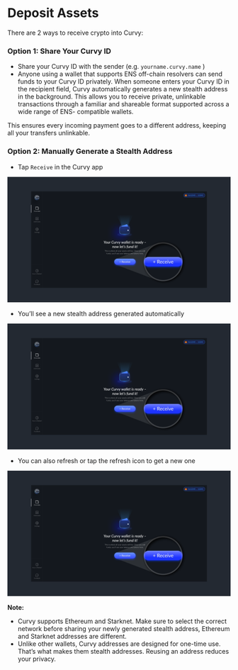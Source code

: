 # Deposit Assets

There are 2 ways to receive crypto into Curvy:

### Option 1: Share Your Curvy ID

- Share your Curvy ID with the sender (e.g. `yourname.curvy.name` )
- Anyone using a wallet that supports ENS off-chain resolvers can send funds to your Curvy ID privately.
 When someone enters your Curvy ID in the recipient field, Curvy automatically generates a new stealth address in the background.
 This allows you to receive private, unlinkable transactions through a familiar and shareable format supported across a wide range of ENS-  compatible wallets.

This ensures every incoming payment goes to a different address, keeping all your transfers unlinkable.

### Option 2: Manually Generate a Stealth Address

- Tap `Receive` in the Curvy app

![Receive1](./public/images/receive1.png)
  
- You’ll see a new stealth address generated automatically

![Receive1](./public/images/receive1.png)
  
- You can also refresh or tap the refresh icon to get a new one

![Receive1](./public/images/receive1.png)

**Note:**  
- Curvy supports Ethereum and Starknet. Make sure to select the correct network before sharing your newly generated stealth address, Ethereum and Starknet addresses are different.  
- Unlike other wallets, Curvy addresses are designed for one-time use. That’s what makes them stealth addresses. Reusing an address reduces your privacy.
